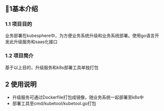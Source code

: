 #
## 🌱1基本介绍
### 1.1 项目目的
业务部署在kubesphere中，为方便业务系统升级和业务系统部署。使用go语言开发此升级服务和saas化接口
### 1.2 项目简介
基于以上目的，升级服务和k8s部署工具单独打包

## 2 使用说明
- 升级服务可通过Dockerfile打包成镜像，随业务系统一起部署至k8s中
- 部署工具至cmd/kubetool/kubetool.go打包


